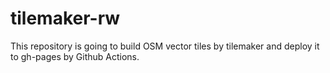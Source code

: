 # tilemaker-rw

This repository is going to build OSM vector tiles by tilemaker and deploy it to gh-pages by Github Actions.
